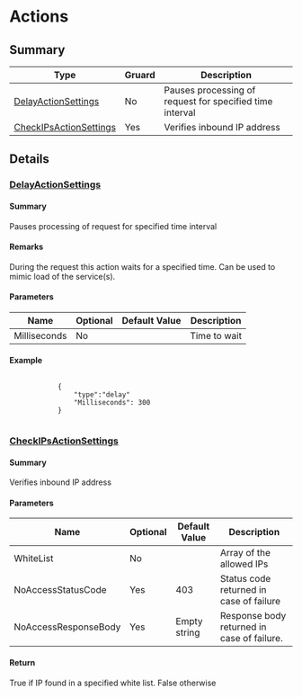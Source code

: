 # Actions
## Summary
|Type|Gruard|Description|
|----|------|-----------|
|[DelayActionSettings](../../SecuredApi/Logic/Routing.Actions.Model/Basic/DelayActionSettings.cs)|No|Pauses processing of request for specified time interval |
|[CheckIPsActionSettings](../../SecuredApi/Logic/Routing.Actions.Model/Basic/CheckIPsActionSettings.cs)|Yes|Verifies inbound IP address |
## Details
### [DelayActionSettings](../../SecuredApi/Logic/Routing.Actions.Model/Basic/DelayActionSettings.cs)
#### Summary
Pauses processing of request for specified time interval 
#### Remarks
During the request this action waits for a specified time. Can be used to mimic load of the service(s). 
#### Parameters
|Name|Optional|Default Value|Description|
|----|--------|-------------|-----------|
|Milliseconds|No||Time to wait |
#### Example
```jsonc

            {
                "type":"delay"
                "Milliseconds": 300
            }
            
```
### [CheckIPsActionSettings](../../SecuredApi/Logic/Routing.Actions.Model/Basic/CheckIPsActionSettings.cs)
#### Summary
Verifies inbound IP address 
#### Parameters
|Name|Optional|Default Value|Description|
|----|--------|-------------|-----------|
|WhiteList|No||Array of the allowed IPs |
|NoAccessStatusCode|Yes|403|Status code returned in case of failure |
|NoAccessResponseBody|Yes|Empty string|Response body returned in case of failure. |
#### Return
True if IP found in a specified white list. False otherwise
